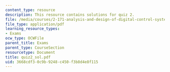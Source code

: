 ```yaml
---
content_type: resource
description: This resource contains solutions for quiz 2.
file: /media/courses/2-171-analysis-and-design-of-digital-control-systems-fall-2006/3668cdf30c9b9248c450f3b8d4e8f115_quiz2_sol.pdf
file_type: application/pdf
learning_resource_types:
- Exams
ocw_type: OCWFile
parent_title: Exams
parent_type: CourseSection
resourcetype: Document
title: quiz2_sol.pdf
uid: 3668cdf3-0c9b-9248-c450-f3b8d4e8f115
---
```

